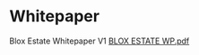 # Whitepaper
Blox Estate Whitepaper V1
[BLOX ESTATE WP.pdf](https://github.com/bloxestate/Whitepaper/files/13385148/BLOX.ESTATE.WP.pdf)
